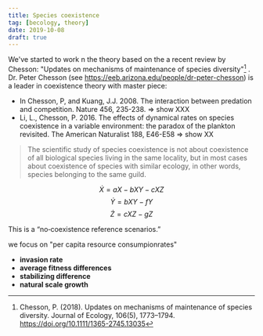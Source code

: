 ```yaml
---
title: Species coexistence
tag: [becology, theory]
date: 2019-10-08
draft: true
---
```


We've started to work n the theory based on the a recent review by Chesson:
"Updates on mechanisms of maintenance of species diversity"[^rev]
. Dr. Peter Chesson (see https://eeb.arizona.edu/people/dr-peter-chesson) is a leader in coexistence theory with master piece:

- In Chesson, P, and Kuang, J.J. 2008. The interaction between predation and competition. Nature
456, 235-238. => show XXX
- Li, L., Chesson, P. 2016. The effects of dynamical rates on species coexistence in a variable
environment: the paradox of the plankton revisited. The American Naturalist 188, E46-E58 => show XX


> The scientific study of species coexistence is not about coexistence
of all biological species living in the same locality, but in most cases
about coexistence of species with similar ecology, in other words,
species belonging to the same guild.



<!-- $$
 \begin{array}{r}
  \dot{X} = aX - bXY - cXZ \\
  \dot{Y} = bXY - fY \\
  \dot{Z} = cXZ - gZ
 \end{array}
$$ -->


$$ \dot{X} = aX - bXY - cXZ $$
$$ \dot{Y} = bXY - fY $$
$$ \dot{Z} = cXZ - gZ $$

This is a “no‐coexistence reference scenarios.”

we focus on "per capita resource consumpionrates"


- **invasion rate**
- **average fitness differences**
- **stabilizing difference**
- **natural scale growth**



<!-- x,y = var('x,y')
K,E,m = var('K,E,m')
eq1 = x*(1-x/K) - x*y/(1+x)
eq2 = E*y*x/(1+x) - m*y
solve([eq1 == 0], x)
solve([eq1 == 0, eq2 == 0], x, y)
jacobian([eq1, eq2], (x, y)) -->



[^rev]: Chesson, P. (2018). Updates on mechanisms of maintenance of species diversity. Journal of Ecology, 106(5), 1773–1794. https://doi.org/10.1111/1365-2745.13035


